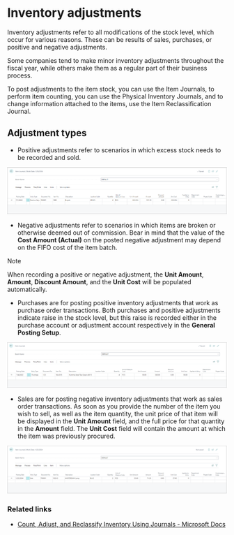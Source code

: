 # Inventory adjustments

Inventory adjustments refer to all modifications of the stock level, which occur for various reasons. These can be results of sales, purchases, or positive and negative adjustments.

Some companies tend to make minor inventory adjustments throughout the fiscal year, while others make them as a regular part of their business process.

To post adjustments to the item stock, you can use the Item Journals, to perform item counting, you can use the Physical Inventory Journals, and to change information attached to the items, use the Item Reclassification Journal.

## Adjustment types
  
- Positive adjustments refer to scenarios in which excess stock needs to be recorded and sold.     

![positive adjustment](../images/item_journal_positive_adjustment.PNG)

- Negative adjustments refer to scenarios in which items are broken or otherwise deemed out of commission. Bear in mind that the value of the **Cost Amount (Actual)** on the posted negative adjustment may depend on the FIFO cost of the item batch.

> [!Note]
> When recording a positive or negative adjustment, the **Unit Amount**, **Amount**, **Discount Amount**, and the **Unit Cost** will be populated automatically. 

- Purchases are for posting positive inventory adjustments that work as purchase order transactions. Both purchases and positive adjustments indicate raise in the stock level, but this raise is recorded either in the purchase account or adjustment account respectively in the **General Posting Setup**. 

![item journal purchase](../images/item_journal_purchase.PNG)

- Sales are for posting negative inventory adjustments that work as sales order transactions. As soon as you provide the number of the item you wish to sell, as well as the item quantity, the unit price of that item will be displayed in the **Unit Amount** field, and the full price for that quantity in the **Amount** field. The **Unit Cost** field will contain the amount at which the item was previously procured. 

![bc sale item journal](../images/bc_sale_item_journal.PNG)

### Related links

- [Count, Adjust, and Reclassify Inventory Using Journals - Microsoft Docs](https://docs.microsoft.com/en-us/dynamics365/business-central/inventory-how-count-adjust-reclassify)